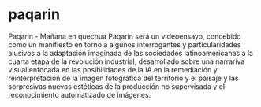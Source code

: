 # paqarin

Paqarin - Mañana en quechua
Paqarin será un videoensayo, concebido como un manifiesto en torno a algunos interrogantes y particularidades
alusivos a la adaptación imaginada de las sociedades latinoamericanas a la cuarta etapa de la revolución industrial,
desarrollado sobre una narrariva visual enfocada en las posibilidades de la IA en la remediación y reinterpretación
de la imagen fotográfica del territorio y el paisaje y las sorpresivas nuevas estéticas de la producción no supervisada y el reconocimiento automatizado de imágenes.
